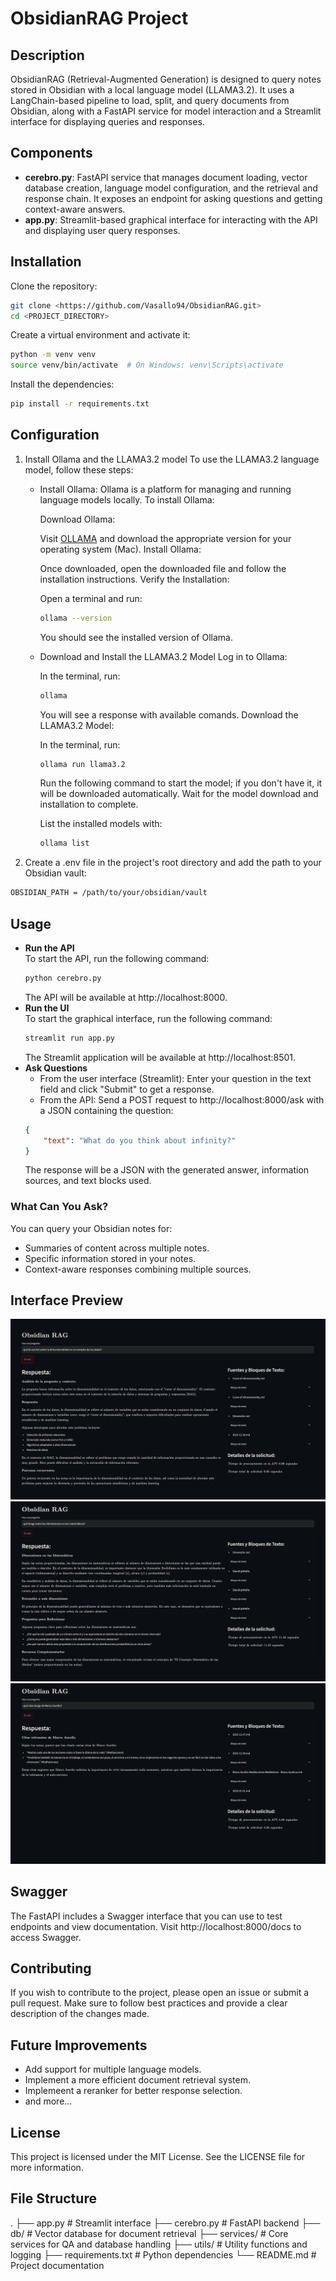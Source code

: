 # ObsidianRAG Project

## Description
ObsidianRAG (Retrieval-Augmented Generation) is designed to query notes stored in Obsidian with a local language model (LLAMA3.2). It uses a LangChain-based pipeline to load, split, and query documents from Obsidian, along with a FastAPI service for model interaction and a Streamlit interface for displaying queries and responses.

## Components
- **cerebro.py**: FastAPI service that manages document loading, vector database creation, language model configuration, and the retrieval and response chain. It exposes an endpoint for asking questions and getting context-aware answers.
- **app.py**: Streamlit-based graphical interface for interacting with the API and displaying user query responses.

## Installation
Clone the repository:
```sh
git clone <https://github.com/Vasallo94/ObsidianRAG.git>
cd <PROJECT_DIRECTORY>
```
Create a virtual environment and activate it:
```sh
python -m venv venv
source venv/bin/activate  # On Windows: venv\Scripts\activate
```
Install the dependencies:
```sh
pip install -r requirements.txt
```

## Configuration
1. Install Ollama and the LLAMA3.2 model
   To use the LLAMA3.2 language model, follow these steps:
   - Install Ollama:
     Ollama is a platform for managing and running language models locally. To install Ollama:

     Download Ollama:

     Visit [OLLAMA](https://ollama.com) and download the appropriate version for your operating system (Mac).
     Install Ollama:

     Once downloaded, open the downloaded file and follow the installation instructions.
     Verify the Installation:

     Open a terminal and run:
     ```sh
     ollama --version
     ```
     You should see the installed version of Ollama.
   - Download and Install the LLAMA3.2 Model
     Log in to Ollama:

     In the terminal, run:
     ```sh
     ollama
     ```
     You will see a response with available comands.
     Download the LLAMA3.2 Model:

     In the terminal, run:
     ```sh
     ollama run llama3.2
     ```
     Run the following command to start the model; if you don't have it, it will be downloaded automatically.
     Wait for the model download and installation to complete.

     List the installed models with:
     ```sh
     ollama list
     ```

2. Create a .env file in the project's root directory and add the path to your Obsidian vault:
```sh
OBSIDIAN_PATH = /path/to/your/obsidian/vault
```

## Usage
- **Run the API**  
  To start the API, run the following command:
  ```sh
  python cerebro.py
  ```
  The API will be available at http://localhost:8000.
- **Run the UI**  
  To start the graphical interface, run the following command:
  ```sh
  streamlit run app.py
  ```
  The Streamlit application will be available at http://localhost:8501.
- **Ask Questions**  
  - From the user interface (Streamlit): Enter your question in the text field and click "Submit" to get a response.
  - From the API: Send a POST request to http://localhost:8000/ask with a JSON containing the question:
  ```json
  {
      "text": "What do you think about infinity?"
  }
  ```
  The response will be a JSON with the generated answer, information sources, and text blocks used.

### What Can You Ask?
You can query your Obsidian notes for:
- Summaries of content across multiple notes.
- Specific information stored in your notes.
- Context-aware responses combining multiple sources.

## Interface Preview
![Streamlit Interface 1](img/dimensionalidad.png)
![Streamlit Interface 2](img/dim.png)
![Streamlit Interface 3](img/MA.png)


## Swagger
The FastAPI includes a Swagger interface that you can use to test endpoints and view documentation. Visit http://localhost:8000/docs to access Swagger.

## Contributing
If you wish to contribute to the project, please open an issue or submit a pull request. Make sure to follow best practices and provide a clear description of the changes made.

## Future Improvements
- Add support for multiple language models.
- Implement a more efficient document retrieval system.
- Implemeent a reranker for better response selection.
- and more...

## License
This project is licensed under the MIT License. See the LICENSE file for more information.


## File Structure
.
├── app.py                # Streamlit interface
├── cerebro.py            # FastAPI backend
├── db/                   # Vector database for document retrieval
├── services/             # Core services for QA and database handling
├── utils/                # Utility functions and logging
├── requirements.txt      # Python dependencies
└── README.md             # Project documentation
